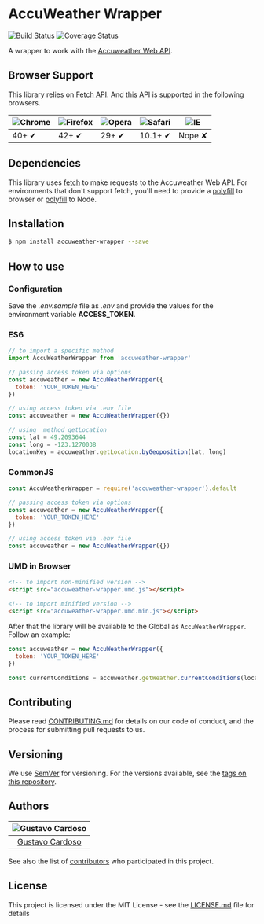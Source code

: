 # AccuWeather Wrapper

[![Build Status](https://travis-ci.com/gustavocardoso/accuweather-wrapper.svg?branch=master)](https://travis-ci.com/gustavocardoso/accuweather-wrapper) [![Coverage Status](https://coveralls.io/repos/github/gustavocardoso/accuweather-wrapper/badge.svg?branch=master)](https://coveralls.io/github/gustavocardoso/accuweather-wrapper?branch=master)

A wrapper to work with the [Accuweather Web API](https://developer.accuweather.com).

## Browser Support

This library relies on [Fetch API](https://fetch.spec.whatwg.org/). And this API is supported in the following browsers.

| ![Chrome](https://cloud.githubusercontent.com/assets/398893/3528328/23bc7bc4-078e-11e4-8752-ba2809bf5cce.png) | ![Firefox](https://cloud.githubusercontent.com/assets/398893/3528329/26283ab0-078e-11e4-84d4-db2cf1009953.png) | ![Opera](https://cloud.githubusercontent.com/assets/398893/3528330/27ec9fa8-078e-11e4-95cb-709fd11dac16.png) | ![Safari](https://cloud.githubusercontent.com/assets/398893/3528331/29df8618-078e-11e4-8e3e-ed8ac738693f.png) | ![IE](https://cloud.githubusercontent.com/assets/398893/3528325/20373e76-078e-11e4-8e3a-1cb86cf506f0.png) |
| ------------------------------------------------------------------------------------------------------------- | -------------------------------------------------------------------------------------------------------------- | ------------------------------------------------------------------------------------------------------------ | ------------------------------------------------------------------------------------------------------------- | --------------------------------------------------------------------------------------------------------- |
| 40+ ✔                                                                                                         | 42+ ✔                                                                                                          | 29+ ✔                                                                                                        | 10.1+ ✔                                                                                                       | Nope ✘                                                                                                    |

## Dependencies

This library uses [fetch](https://fetch.spec.whatwg.org/) to make requests to the Accuweather Web API. For environments that don't support fetch, you'll need to provide a [polyfill](https://github.com/github/fetch) to browser or [polyfill](https://github.com/bitinn/node-fetch) to Node.

## Installation

```sh
$ npm install accuweather-wrapper --save
```

## How to use

### Configuration

Save the _.env.sample_ file as _.env_ and provide the values for the environment variable **ACCESS_TOKEN**.

### ES6

```js
// to import a specific method
import AccuWeatherWrapper from 'accuweather-wrapper'

// passing access token via options
const accuweather = new AccuWeatherWrapper({
  token: 'YOUR_TOKEN_HERE'
})

// using access token via .env file
const accuweather = new AccuWeatherWrapper({})

// using  method getLocation
const lat = 49.2093644
const long = -123.1270038
locationKey = accuweather.getLocation.byGeoposition(lat, long)
```

### CommonJS

```js
const AccuWeatherWrapper = require('accuweather-wrapper').default

// passing access token via options
const accuweather = new AccuWeatherWrapper({
  token: 'YOUR_TOKEN_HERE'
})

// using access token via .env file
const accuweather = new AccuWeatherWrapper({})
```

### UMD in Browser

```html
<!-- to import non-minified version -->
<script src="accuweather-wrapper.umd.js"></script>

<!-- to import minified version -->
<script src="accuweather-wrapper.umd.min.js"></script>
```

After that the library will be available to the Global as `AccuWeatherWrapper`. Follow an example:

```js
const accuweather = new AccuWeatherWrapper({
  token: 'YOUR_TOKEN_HERE'
})

const currentConditions = accuweather.getWeather.currentConditions(locationKey)
```

## Contributing

Please read [CONTRIBUTING.md](https://gist.github.com/PurpleBooth/b24679402957c63ec426) for details on our code of conduct, and the process for submitting pull requests to us.

## Versioning

We use [SemVer](http://semver.org/) for versioning. For the versions available, see the [tags on this repository](https://github.com/gustavocardoso/accuweather-wrapper/tags).

## Authors

| ![Gustavo Cardoso](https://avatars1.githubusercontent.com/u/3013?s=150&v=4) |
| :-------------------------------------------------------------------------: |
|  [Gustavo Cardoso](https://github.com/gustavocardoso/accuweather-wrapper/)  |

See also the list of [contributors](https://github.com/gustavocardoso/accuweather-wrapper/contributors) who participated in this project.

## License

This project is licensed under the MIT License - see the [LICENSE.md](LICENSE.md) file for details
